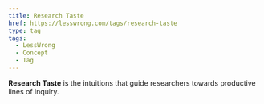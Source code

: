 ```yaml
---
title: Research Taste
href: https://lesswrong.com/tags/research-taste
type: tag
tags:
  - LessWrong
  - Concept
  - Tag
---
```


**Research Taste** is the intuitions that guide researchers towards productive lines of inquiry.